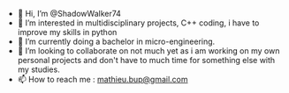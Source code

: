 - 👋 Hi, I’m @ShadowWalker74
- 👀 I’m interested in multidisciplinary projects, C++ coding, i have to improve my skills in python 
- 🌱 I’m currently doing a bachelor in micro-engineering.
- 💞️ I’m looking to collaborate on not much yet as i am working on my own personal projects and don't have to much time for something else with my studies.
- 📫 How to reach me :
        mathieu.bup@gmail.com

<!---
ShadowWalker74/ShadowWalker74 is a ✨ special ✨ repository because its `README.md` (this file) appears on your GitHub profile.
You can click the Preview link to take a look at your changes.
--->

